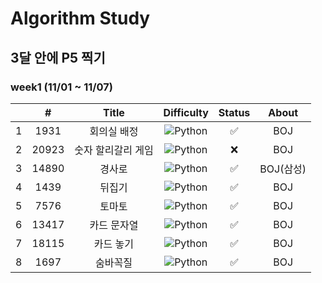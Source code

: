 # Algorithm Study

## 3달 안에 P5 찍기

### week1 (11/01 ~ 11/07)

|     |   #   |       Title        |                               Difficulty                               | Status |   About   |
| :-: | :---: | :----------------: | :--------------------------------------------------------------------: | :----: | :-------: |
|  1  | 1931  |    회의실 배정     |  ![Python](https://img.shields.io/badge/SILVER%20I-A3A3A3?style=flat)  |   ✅   |    BOJ    |
|  2  | 20923 | 숫자 할리갈리 게임 |  ![Python](https://img.shields.io/badge/SILVER%20I-A3A3A3?style=flat)  |   ❌   |    BOJ    |
|  3  | 14890 |       경사로       |  ![Python](https://img.shields.io/badge/GOLD%20III-D5A11E?style=flat)  |   ✅   | BOJ(삼성) |
|  4  | 1439  |       뒤집기       |  ![Python](https://img.shields.io/badge/SILVER%20V-A3A3A3?style=flat)  |   ✅   |    BOJ    |
|  5  | 7576  |       토마토       |   ![Python](https://img.shields.io/badge/GOLD%20V-D5A11E?style=flat)   |   ✅   |    BOJ    |
|  6  | 13417 |    카드 문자열     | ![Python](https://img.shields.io/badge/SILVER%20III-A3A3A3?style=flat) |   ✅   |    BOJ    |
|  7  | 18115 |     카드 놓기      | ![Python](https://img.shields.io/badge/SILVER%20III-A3A3A3?style=flat) |   ✅   |    BOJ    |
|  8  | 1697  |      숨바꼭질      |  ![Python](https://img.shields.io/badge/SILVER%20I-A3A3A3?style=flat)  |   ✅   |    BOJ    |

<!--
금: #D5A11E
은: #A3A3A3
동: #CD7F32
1	I
2	II
3	III
4	IV
5	V
-->
<!-- |4|7576|토마토|![Python](https://img.shields.io/badge/GOLD%20V-D5A11E?style=flat)  -->
<!-- |5|24416|피보나치 1|![Python](https://img.shields.io/badge/BRONZE%20I-CD7F32?style=flat) |   ✅   | -->
